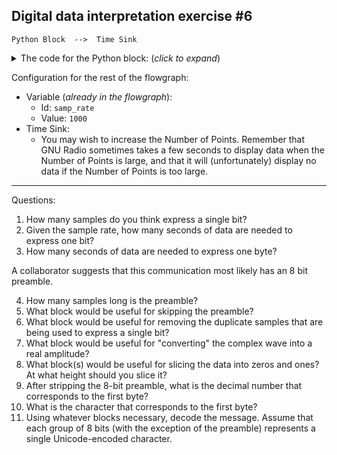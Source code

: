 ## Digital data interpretation exercise #6

```
Python Block  -->  Time Sink
```

<details><summary>The code for the Python block: (<i>click to expand</i>)</summary>

Note: this code is not meant to be readable. Rather, the goal of this exercise is to explore the mystery signal using the Time Sink, Waterfall sink, etc.

```python3
import numpy as np
from gnuradio import gr
from functools import reduce
from operator import concat
import random



name = "Mystery Signal 6"
out_sig_port_0 = np.complex64



def use_func(state_container):
    idx = state_container["count"] // 200
    content = state_container["content"]
    if idx >= len(content):
        return None
    # since the noise is bounded, it won't require filtering beyond the binary slice
    noise = random.random() * 0.5  
    retval = content[idx] * 3 * np.exp(0.5j * state_container["count"]) + noise
    state_container["count"] += 1
    return retval


def unpackOne(x):
    return list(map(int, f"{x:b}".zfill(8)))


def unpackbits(x):
    return reduce(concat, map(unpackOne, x))


class blk(gr.basic_block):

    def __init__(self):
        gr.basic_block.__init__(
            self,
            name=name,
            in_sig=[],
            out_sig=[out_sig_port_0]
        )
        
        self.use_func = use_func
        content_packed = [170, 87, 69, 32, 76, 73, 75, 69, 32, 66, 85, 84, 84, 69, 82, 32, 79, 78, 32, 79, 85, 82, 32, 84, 79, 65, 83, 84, 46, 32, 32, 32, 32, 32, 32, 32]
        
        self.state_container = {
            "count": 0,
            "content": unpackbits(content_packed)
        }


    def general_work(self, input_items, output_items):
        outval = self.use_func(self.state_container)
        if outval == None:
            return 0
        else:
            dt = output_items[0][0].dtype
            npified = np.array(outval, dtype=dt)
            output_items[0][0] = npified
            return 1



```
</details>

Configuration for the rest of the flowgraph:
- Variable (_already in the flowgraph_):
  - Id: `samp_rate`
  - Value: `1000`
- Time Sink:
  - You may wish to increase the Number of Points. Remember that GNU Radio sometimes takes a few seconds to display data when the Number of Points is large, and that it will (unfortunately) display no data if the Number of Points is too large.

---

Questions:

1. How many samples do you think express a single bit?
2. Given the sample rate, how many seconds of data are needed to express one bit?
3. How many seconds of data are needed to express one byte?

A collaborator suggests that this communication most likely has an 8 bit preamble.

4. How many samples long is the preamble?
5. What block would be useful for skipping the preamble?
6. What block would be useful for removing the duplicate samples that are being used to express a single bit?
7. What block would be useful for "converting" the complex wave into a real amplitude?
8. What block(s) would be useful for slicing the data into zeros and ones? At what height should you slice it?
9. After stripping the 8-bit preamble, what is the decimal number that corresponds to the first byte?
10. What is the character that corresponds to the first byte?
11. Using whatever blocks necessary, decode the message. Assume that each group of 8 bits (with the exception of the preamble) represents a single Unicode-encoded character.
